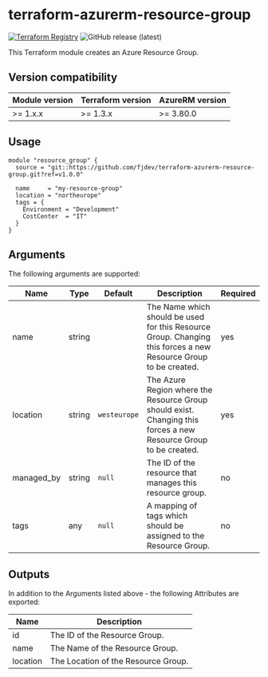 # terraform-azurerm-resource-group
[![Terraform Registry](https://img.shields.io/badge/Terraform-registry-blueviolet.svg?logo=terraform)](https://registry.terraform.io/providers/hashicorp/azurerm/3.80.0/docs/resources/resource_group)
![GitHub release (latest)](https://img.shields.io/github/v/release/fjdev/terraform-azurerm-resource-group?label=Release)

This Terraform module creates an Azure Resource Group.

## Version compatibility
| Module version | Terraform version | AzureRM version |
| -------------- | ----------------- | --------------- |
| >= 1.x.x       | >= 1.3.x          | >= 3.80.0       |

## Usage
```hcl
module "resource_group" {
  source = "git::https://github.com/fjdev/terraform-azurerm-resource-group.git?ref=v1.0.0"

  name     = "my-resource-group"
  location = "northeurope"
  tags = {
    Environment = "Development"
    CostCenter  = "IT"
  }
}
```

## Arguments
The following arguments are supported:

| Name | Type | Default | Description | Required |
| ---- | ---- | ------- | ----------- | -------- |
| name | string | | The Name which should be used for this Resource Group. Changing this forces a new Resource Group to be created. | yes |
| location | string | `westeurope` | The Azure Region where the Resource Group should exist. Changing this forces a new Resource Group to be created. | yes |
| managed_by | string | `null` | The ID of the resource that manages this resource group. | no |
| tags | any | `null` | A mapping of tags which should be assigned to the Resource Group. | no |

## Outputs
In addition to the Arguments listed above - the following Attributes are exported:

| Name | Description |
| ---- | ----------- |
| id | The ID of the Resource Group. |
| name | The Name of the Resource Group. |
| location | The Location of the Resource Group. |
